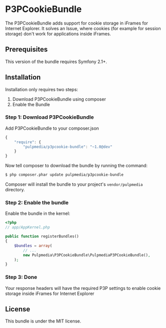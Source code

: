 P3PCookieBundle
=============

The P3PCookieBundle adds support for cookie storage in iFrames for Internet Explorer. It solves an Issue, where cookies (for example for session storage) don't work for applications inside iFrames.

## Prerequisites

This version of the bundle requires Symfony 2.1+.

## Installation
Installation only requires two steps:

1. Download P3PCookieBundle using composer
2. Enable the Bundle

### Step 1: Download P3PCookieBundle

Add P3PCookieBundle to your composer.json

```js
{
    "require": {
        "pulpmedia/p3pcookie-bundle": "~1.0@dev"
    }
}
``` 

Now tell composer to download the bundle by running the command:

``` bash
$ php composer.phar update pulpmedia/p3pcookie-bundle
```

Composer will install the bundle to your project's `vendor/pulpmedia` directory.

### Step 2: Enable the bundle

Enable the bundle in the kernel:


``` php
<?php
// app/AppKernel.php

public function registerBundles()
{
    $bundles = array(
        // ...
        new Pulpmedia\P3PCookieBundle\PulpmediaP3PCookieBundle(),
    );
}
```


### Step 3: Done

Your response headers will have the required P3P settings to enable cookie storage inside iFrames for Internet Explorer

License
-------

This bundle is under the MIT license. 